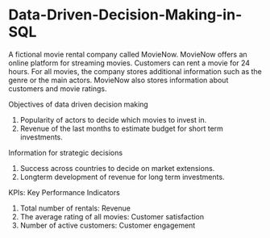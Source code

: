# Data-Driven-Decision-Making-in-SQL

A fictional movie rental company called MovieNow. MovieNow offers an online platform for streaming movies. Customers can rent a movie for 24 hours. For all movies, the company stores additional information such as the genre or the main actors. MovieNow also stores information about customers and movie ratings.


Objectives of data driven decision making 
1. Popularity of actors to decide which movies to invest in.
2. Revenue of the last months to estimate budget for short term investments.

Information for strategic decisions 
1. Success across countries to decide on market extensions.
2. Longterm development of revenue for long term investments.

KPIs: Key Performance Indicators
1. Total number of rentals: Revenue
2. The average rating of all movies: Customer satisfaction
3. Number of active customers: Customer engagement 
